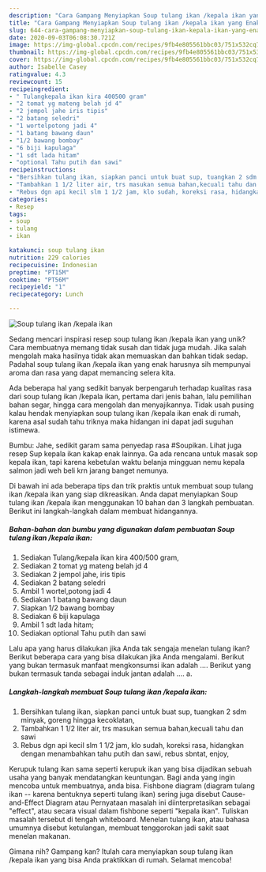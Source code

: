 ```yaml
---
description: "Cara Gampang Menyiapkan Soup tulang ikan /kepala ikan yang Enak Banget"
title: "Cara Gampang Menyiapkan Soup tulang ikan /kepala ikan yang Enak Banget"
slug: 644-cara-gampang-menyiapkan-soup-tulang-ikan-kepala-ikan-yang-enak-banget
date: 2020-09-03T06:08:30.721Z
image: https://img-global.cpcdn.com/recipes/9fb4e805561bbc03/751x532cq70/soup-tulang-ikan-kepala-ikan-foto-resep-utama.jpg
thumbnail: https://img-global.cpcdn.com/recipes/9fb4e805561bbc03/751x532cq70/soup-tulang-ikan-kepala-ikan-foto-resep-utama.jpg
cover: https://img-global.cpcdn.com/recipes/9fb4e805561bbc03/751x532cq70/soup-tulang-ikan-kepala-ikan-foto-resep-utama.jpg
author: Isabelle Casey
ratingvalue: 4.3
reviewcount: 15
recipeingredient:
- " Tulangkepala ikan kira 400500 gram"
- "2 tomat yg mateng belah jd 4"
- "2 jempol jahe iris tipis"
- "2 batang seledri"
- "1 wortelpotong jadi 4"
- "1 batang bawang daun"
- "1/2 bawang bombay"
- "6 biji kapulaga"
- "1 sdt lada hitam"
- "optional Tahu putih dan sawi"
recipeinstructions:
- "Bersihkan tulang ikan, siapkan panci untuk buat sup, tuangkan 2 sdm minyak, goreng hingga kecoklatan,"
- "Tambahkan 1 1/2 liter air, trs masukan semua bahan,kecuali tahu dan sawi"
- "Rebus dgn api kecil slm 1 1/2 jam, klo sudah, koreksi rasa, hidangkan dengan menambahkan tahu putih dan sawi, rebus sbntat, enjoy,"
categories:
- Resep
tags:
- soup
- tulang
- ikan

katakunci: soup tulang ikan 
nutrition: 229 calories
recipecuisine: Indonesian
preptime: "PT15M"
cooktime: "PT56M"
recipeyield: "1"
recipecategory: Lunch

---
```



![Soup tulang ikan /kepala ikan](https://img-global.cpcdn.com/recipes/9fb4e805561bbc03/751x532cq70/soup-tulang-ikan-kepala-ikan-foto-resep-utama.jpg)

Sedang mencari inspirasi resep soup tulang ikan /kepala ikan yang unik? Cara membuatnya memang tidak susah dan tidak juga mudah. Jika salah mengolah maka hasilnya tidak akan memuaskan dan bahkan tidak sedap. Padahal soup tulang ikan /kepala ikan yang enak harusnya sih mempunyai aroma dan rasa yang dapat memancing selera kita.

Ada beberapa hal yang sedikit banyak berpengaruh terhadap kualitas rasa dari soup tulang ikan /kepala ikan, pertama dari jenis bahan, lalu pemilihan bahan segar, hingga cara mengolah dan menyajikannya. Tidak usah pusing kalau hendak menyiapkan soup tulang ikan /kepala ikan enak di rumah, karena asal sudah tahu triknya maka hidangan ini dapat jadi suguhan istimewa.

Bumbu: Jahe, sedikit garam sama penyedap rasa #Soupikan. Lihat juga resep Sup kepala ikan kakap enak lainnya. Ga ada rencana untuk masak sop kepala ikan, tapi karena kebetulan waktu belanja mingguan nemu kepala salmon jadi weh beli krn jarang banget nemunya.


Di bawah ini ada beberapa tips dan trik praktis untuk membuat soup tulang ikan /kepala ikan yang siap dikreasikan. Anda dapat menyiapkan Soup tulang ikan /kepala ikan menggunakan 10 bahan dan 3 langkah pembuatan. Berikut ini langkah-langkah dalam membuat hidangannya.

<!--inarticleads1-->

##### Bahan-bahan dan bumbu yang digunakan dalam pembuatan Soup tulang ikan /kepala ikan:

1. Sediakan  Tulang/kepala ikan kira 400/500 gram,
1. Sediakan 2 tomat yg mateng belah jd 4
1. Sediakan 2 jempol jahe, iris tipis
1. Sediakan 2 batang seledri
1. Ambil 1 wortel,potong jadi 4
1. Sediakan 1 batang bawang daun
1. Siapkan 1/2 bawang bombay
1. Sediakan 6 biji kapulaga
1. Ambil 1 sdt lada hitam;
1. Sediakan optional Tahu putih dan sawi


Lalu apa yang harus dilakukan jika Anda tak sengaja menelan tulang ikan? Berikut beberapa cara yang bisa dilakukan jika Anda mengalami. Berikut yang bukan termasuk manfaat mengkonsumsi ikan adalah …. Berikut yang bukan termasuk tanda sebagai induk jantan adalah …. a. 

<!--inarticleads2-->

##### Langkah-langkah membuat Soup tulang ikan /kepala ikan:

1. Bersihkan tulang ikan, siapkan panci untuk buat sup, tuangkan 2 sdm minyak, goreng hingga kecoklatan,
1. Tambahkan 1 1/2 liter air, trs masukan semua bahan,kecuali tahu dan sawi
1. Rebus dgn api kecil slm 1 1/2 jam, klo sudah, koreksi rasa, hidangkan dengan menambahkan tahu putih dan sawi, rebus sbntat, enjoy,


Kerupuk tulang ikan sama seperti kerupuk ikan yang bisa dijadikan sebuah usaha yang banyak mendatangkan keuntungan. Bagi anda yang ingin mencoba untuk membuatnya, anda bisa. Fishbone diagram (diagram tulang ikan -- karena bentuknya seperti tulang ikan) sering juga disebut Cause-and-Effect Diagram atau Pernyataan masalah ini diinterpretasikan sebagai &#34;effect&#34;, atau secara visual dalam fishbone seperti &#34;kepala ikan&#34;. Tuliskan masalah tersebut di tengah whiteboard. Menelan tulang ikan, atau bahasa umumnya disebut ketulangan, membuat tenggorokan jadi sakit saat menelan makanan. 

Gimana nih? Gampang kan? Itulah cara menyiapkan soup tulang ikan /kepala ikan yang bisa Anda praktikkan di rumah. Selamat mencoba!
